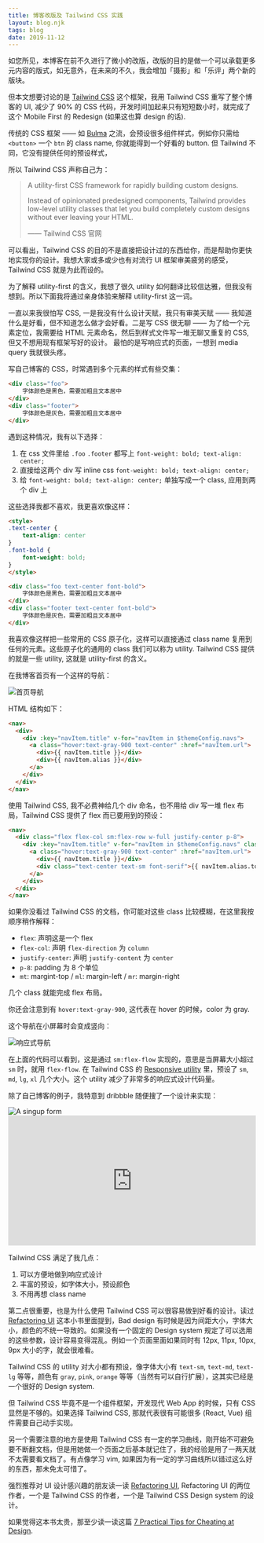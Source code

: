 ```yaml
---
title: 博客改版及 Tailwind CSS 实践
layout: blog.njk
tags: blog
date: 2019-11-12
---
```


如您所见，本博客在前不久进行了微小的改版，改版的目的是做一个可以承载更多元内容的版式，如无意外，在未来的不久，我会增加「摄影」和「乐评」两个新的版块。

但本文想要讨论的是 [Tailwind CSS](https://tailwindcss.com) 这个框架，我用 Tailwind CSS 重写了整个博客的 UI, 减少了 90% 的 CSS 代码，开发时间加起来只有短短数小时，就完成了这个 Mobile First 的 Redesign (如果这也算 design 的话).

传统的 CSS 框架 —— 如 [Bulma](https://bulma.io/) 之流，会预设很多组件样式，例如你只需给 `<button>` 一个 `btn` 的 class name, 你就能得到一个好看的 button. 但 Tailwind 不同，它没有提供任何的预设样式，

所以 Tailwind CSS 声称自己为：

> A utility-first CSS framework for rapidly building custom designs.
>
> Instead of opinionated predesigned components, Tailwind provides low-level utility classes that let you build completely custom designs without ever leaving your HTML.
>
> —— Tailwind CSS 官网

可以看出，Tailwind CSS 的目的不是直接把设计过的东西给你，而是帮助你更快地实现你的设计。我想大家或多或少也有对流行 UI 框架审美疲劳的感受，Tailwind CSS 就是为此而设的。

为了解释 utility-first 的含义，我想了很久 utility 如何翻译比较信达雅，但我没有想到。所以下面我将通过亲身体验来解释 utility-first 这一词。

一直以来我很怕写 CSS, 一是我没有什么设计天赋，我只有审美天赋 —— 我知道什么是好看，但不知道怎么做才会好看。二是写 CSS 很无聊 —— 为了给一个元素定位，我需要给 HTML 元素命名，然后到样式文件写一堆无聊又重复的 CSS, 但又不想用现有框架写好的设计。 最怕的是写响应式的页面，一想到 media query 我就很头疼。

写自己博客的 CSS，时常遇到多个元素的样式有些交集：

```html
<div class="foo">
	字体颜色是黑色，需要加粗且文本居中
</div>
<div class="footer">
	字体颜色是灰色，需要加粗且文本居中
</div>
```

遇到这种情况，我有以下选择：

1. 在 css 文件里给 `.foo` `.footer` 都写上 `font-weight: bold; text-align: center;`
2. 直接给这两个 div 写 inline css `font-weight: bold; text-align: center;`
3. 给 `font-weight: bold; text-align: center;` 单独写成一个 class, 应用到两个 div 上

这些选择我都不喜欢，我更喜欢像这样：

```html
<style>
.text-center {
	text-align: center
}
.font-bold {
	font-weight: bold;
}
</style>

<div class="foo text-center font-bold">
	字体颜色是黑色，需要加粗且文本居中
</div>
<div class="footer text-center font-bold">
	字体颜色是灰色，需要加粗且文本居中
</div>
```

我喜欢像这样把一些常用的 CSS 原子化，这样可以直接通过 class name 复用到任何的元素。这些原子化的通用的 class 我们可以称为 utility. Tailwind CSS 提供的就是一些 utility, 这就是 utility-first 的含义。

在我博客首页有一个这样的导航：

![首页导航](https://gbstatic.djyde.com/blog/%E6%88%AA%E5%B1%8F2019-11-12%E4%B8%8B%E5%8D%887.59.44.png)

HTML 结构如下：

```html
<nav>
  <div>
    <div :key="navItem.title" v-for="navItem in $themeConfig.navs">
      <a class="hover:text-gray-900 text-center" :href="navItem.url">
        <div>{{ navItem.title }}</div>
        <div>{{ navItem.alias }}</div>
      </a>
    </div>
  </div>
</nav>
```

使用 Tailwind CSS, 我不必费神给几个 div 命名，也不用给 div 写一堆 flex 布局，Tailwind CSS 提供了 flex 而已要用到的预设：

```html
<nav>
  <div class="flex flex-col sm:flex-row w-full justify-center p-8">
    <div :key="navItem.title" v-for="navItem in $themeConfig.navs" class="mt-6 sm:mt-0 sm:ml-6 sm:mr-6 text-gray-600">
      <a class="hover:text-gray-900 text-center" :href="navItem.url">
        <div>{{ navItem.title }}</div>
        <div class="text-center text-sm font-serif">{{ navItem.alias.toUpperCase() }}</div>
      </a>
    </div>
  </div>
</nav>
````

如果你没看过 Tailwind CSS 的文档，你可能对这些 class 比较模糊，在这里我按顺序稍作解释：

- `flex`: 声明这是一个 flex
- `flex-col`: 声明 `flex-direction` 为 `column`
- `justify-center`: 声明 `justify-content` 为 `center`
- `p-8`: padding 为 8 个单位
- `mt`: margint-top / `ml`: margin-left / `mr`: margin-right

几个 class 就能完成 flex 布局。

你还会注意到有 `hover:text-gray-900`, 这代表在 hover 的时候，color 为 gray.

这个导航在小屏幕时会变成竖向：

![响应式导航](https://gbstatic.djyde.com/blog/nav-demo.gif)

在上面的代码可以看到，这是通过 `sm:flex-flow` 实现的，意思是当屏幕大小超过 `sm` 时，就用 `flex-flow`. 在 Tailwind CSS 的 [Responsive utility](https://tailwindcss.com/docs/responsive-design) 里，预设了 `sm`, `md`, `lg`, `xl` 几个大小。这个 utility 减少了非常多的响应式设计代码量。

除了自己博客的例子，我特意到 dribbble 随便搜了一个设计来实现：

<img alt="A singup form" class="sm:w-2/3" src="https://gbstatic.djyde.com/blog/%E6%88%AA%E5%B1%8F2019-11-12%E4%B8%8B%E5%8D%887.27.31.png" />

<br />

<iframe height="265" style="width: 100%;" scrolling="no" title="tailwind-signup-form" src="https://codepen.io/djyde-1474473388/embed/RwwYPEv?height=265&theme-id=default&default-tab=html,result" frameborder="no" allowtransparency="true" allowfullscreen="true">
  See the Pen <a href='https://codepen.io/djyde-1474473388/pen/RwwYPEv'>tailwind-signup-form</a> by Randy
  (<a href='https://codepen.io/djyde-1474473388'>@djyde-1474473388</a>) on <a href='https://codepen.io'>CodePen</a>.
</iframe>

Tailwind CSS 满足了我几点：

1. 可以方便地做到响应式设计
2. 丰富的预设，如字体大小，预设颜色
3. 不用再想 class name

第二点很重要，也是为什么使用 Tailwind CSS 可以很容易做到好看的设计。读过 [Refactoring UI](https://refactoringui.com/book/) 这本小书里面提到，Bad design 有时候是因为间距大小，字体大小，颜色的不统一导致的。如果没有一个固定的 Design system 规定了可以选用的这些参数，设计容易变得混乱。例如一个页面里面如果同时有 12px, 11px, 10px, 9px 大小的字，就会很难看。

Tailwind CSS 的 utility 对大小都有预设，像字体大小有 `text-sm`, `text-md`, `text-lg` 等等，颜色有 `gray`, `pink`, `orange` 等等（当然有可以自行扩展），这其实已经是一个很好的 Design system.

但 Tailwind CSS 毕竟不是一个组件框架，开发现代 Web App 的时候，只有 CSS 显然是不够的。如果选择 Tailwind CSS, 那就代表很有可能很多 (React, Vue) 组件需要自己动手实现。

另一个需要注意的地方是使用 Tailwind CSS 有一定的学习曲线，刚开始不可避免要不断翻文档，但是用她做一个页面之后基本就记住了，我的经验是用了一两天就不太需要看文档了。有点像学习 vim, 如果因为有一定的学习曲线所以错过这么好的东西，那未免太可惜了。

强烈推荐对 UI 设计感兴趣的朋友读一读 [Refactoring UI](https://refactoringui.com/book/), Refactoring UI 的两位作者，一个是 Tailwind CSS 的作者，一个是 Tailwind CSS Design system 的设计。

如果觉得这本书太贵，那至少读一读这篇 [7 Practical Tips for Cheating at Design](https://medium.com/refactoring-ui/7-practical-tips-for-cheating-at-design-40c736799886).